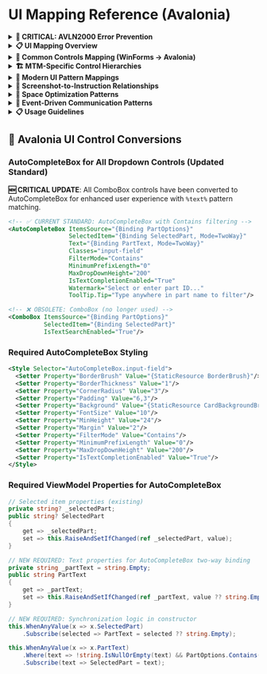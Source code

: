 # UI Mapping Reference (Avalonia)

<details>
<summary><strong>🚨 CRITICAL: AVLN2000 Error Prevention</strong></summary>

**BEFORE using any UI mapping, ALWAYS consult [avalonia-xaml-syntax.instruction.md](avalonia-xaml-syntax.instruction.md) to prevent AVLN2000 compilation errors.**

**Key Prevention Rules:**
- Never use `Name` property on Grid definitions - Use `x:Name` only
- Use Avalonia namespace: `xmlns="https://github.com/avaloniaui"` (NOT WPF)
- Use `ColumnDefinitions="Auto,*"` attribute syntax when possible
- Use Avalonia control equivalents (TextBlock instead of Label)

</details>

<details>
<summary><strong>📋 UI Mapping Overview</strong></summary>

This file lists the mappings between `.instructions.md` files and corresponding screenshots in `UI_Winform_Screenshots/`.

> For control and event naming, see [naming-conventions.instruction.md](../Core-Instructions/naming-conventions.instruction.md).
> For AVLN2000 error prevention, see [avalonia-xaml-syntax.instruction.md](avalonia-xaml-syntax.instruction.md).

</details>

<details>
<summary><strong>🔄 Common Controls Mapping (WinForms → Avalonia)</strong></summary>

| WinForms Control | Avalonia Control | AVLN2000 Prevention Notes |
|------------------|-----------------|---------------------------|
| `Form` | `Window` or `UserControl` | Use Window for main app, UserControl for components |
| `TableLayoutPanel` | `Grid` with RowDefinitions/ColumnDefinitions | **Use `ColumnDefinitions="Auto,*"` syntax - NO Name property** |
| `SplitContainer` | `Grid` with `GridSplitter` | Add GridSplitter between rows/columns |
| `TabControl` | `TabControl` with `TabItem` | Similar API, use Header property |
| `MenuStrip` | `Menu` with `MenuItem` | Simplified menu structure |
| `StatusStrip` | `DockPanel` with `TextBlock` at bottom | Custom implementation needed |
| `ProgressBar` | `ProgressBar` | Direct equivalent |
| `Label` | `TextBlock` or `Label` | **Use TextBlock for display to prevent AVLN2000** |
| `TextBox` | `TextBox` | Direct equivalent |
| `Button` | `Button` | Direct equivalent |
| `ComboBox` | `ComboBox` | Direct equivalent |
| `DataGridView` | `DataGrid` | Direct equivalent with different column setup |
| `Panel` | `Panel`, `StackPanel`, or `Grid` | Choose based on layout needs |
| `GroupBox` | `Border` with `HeaderedContentControl` | Custom styling for grouping |
| `CheckBox` | `CheckBox` | Direct equivalent |
| `RadioButton` | `RadioButton` | Direct equivalent |
| `ListBox` | `ListBox` | Direct equivalent |
| `TreeView` | `TreeView` | Direct equivalent |

</details>

<details>
<summary><strong>🏗️ MTM-Specific Control Hierarchies</strong></summary>

### Component Hierarchy Mapping
When parsing MD files with component structures like:
```
Control_QuickButtons
├── quickButtons List<Button> (10 buttons maximum)
│   ├── Button[0] - Position 1: (Operation) - [PartID x Quantity]
│   └── Button[9] - Position 10: (Operation) - [PartID x Quantity]
└── Context Menu (Right-click)
    ├── Edit Button
    └── Remove Button
```

Generate Avalonia structure (AVLN2000-safe):
```xml
<ItemsControl ItemsSource="{Binding QuickButtons}">
    <ItemsControl.ItemsPanel>
        <ItemsPanelTemplate>
            <UniformGrid Rows="10" Columns="1"/>
        </ItemsPanelTemplate>
    </ItemsControl.ItemsPanel>
    <ItemsControl.ItemTemplate>
        <DataTemplate DataType="vm:QuickButtonItemViewModel">
            <Button Classes="quick-button">
                <Button.ContextMenu>
                    <ContextMenu>
                        <MenuItem Header="Edit Button"/>
                        <MenuItem Header="Remove Button"/>
                    </ContextMenu>
                </Button.ContextMenu>
            </Button>
        </DataTemplate>
    </ItemsControl.ItemTemplate>
</ItemsControl>
```

### MTM Data Patterns
Operations in MTM are typically numbers, not actions:
- **Part ID**: String (e.g., "PART001")
- **Operation**: String number (e.g., "90", "100", "110")
- **Quantity**: Integer
- **Position**: 1-based indexing for UI display

### Context Menu Integration
For components with management features, prefer context menus over separate buttons:
```xml
<Button.ContextMenu>
    <ContextMenu>
        <MenuItem Header="Edit Button" Command="{Binding EditCommand}"/>
        <MenuItem Header="Remove Button" Command="{Binding RemoveCommand}"/>
        <Separator/>
        <MenuItem Header="Clear All" Command="{Binding ClearAllCommand}"/>
        <MenuItem Header="Refresh" Command="{Binding RefreshCommand}"/>
    </ContextMenu>
</Button.ContextMenu>
```

</details>

<details>
<summary><strong>🎨 Modern UI Pattern Mappings</strong></summary>

### Main Window Layout Pattern (AVLN2000-Safe)
Replace traditional WinForms with modern sidebar + content pattern:
```xml
<!-- CORRECT: Avalonia Grid syntax -->
<Grid ColumnDefinitions="240,*">
    <!-- Sidebar Navigation -->
    <Border Grid.Column="0" 
            Background="{DynamicResource SidebarBackgroundBrush}"
            BoxShadow="1 0 3 0 #22000000">
        <!-- Navigation content -->
    </Border>
    
    <!-- Main Content Area -->
    <Grid Grid.Column="1" 
          Background="{DynamicResource ContentBackgroundBrush}"
          RowDefinitions="Auto,*,Auto">
        
        <!-- Content Header -->
        <Border Grid.Row="0" Background="{DynamicResource CardBackgroundBrush}"/>
        
        <!-- Main Content -->
        <ScrollViewer Grid.Row="1" Padding="24">
            <ContentControl Content="{Binding CurrentView}"/>
        </ScrollViewer>
        
        <!-- Status Bar -->
        <Border Grid.Row="2" Background="{DynamicResource StatusBarBackgroundBrush}"/>
    </Grid>
</Grid>
```

### Card-Based Content Layout
Replace traditional panels with modern card design:
```xml
<!-- Feature Card Pattern -->
<Border Classes="card" Padding="24" Margin="0,0,0,16">
    <Grid RowDefinitions="Auto,16,Auto,24,*">
        <!-- Card Header with Icon -->
        <Grid Grid.Row="0" ColumnDefinitions="Auto,12,*">
            <PathIcon Grid.Column="0" 
                      Data="{StaticResource IconData}"
                      Width="24" Height="24"
                      Foreground="{DynamicResource AccentBrush}"/>
            <TextBlock Grid.Column="2" 
                       Text="Card Title"
                       FontSize="20"
                       FontWeight="SemiBold"/>
        </Grid>
        
        <!-- Card Description -->
        <TextBlock Grid.Row="2" 
                   Text="Card description text"
                   Opacity="0.8"
                   TextWrapping="Wrap"/>
        
        <!-- Card Content -->
        <Grid Grid.Row="4">
            <!-- Actual content -->
        </Grid>
    </Grid>
</Border>
```

### Navigation Sidebar Pattern
Replace traditional menus with modern navigation:
```xml
<!-- Expandable Navigation Group -->
<Expander Header="Inventory" IsExpanded="True">
    <StackPanel Spacing="2" Margin="24,4,0,4">
        <RadioButton GroupName="Navigation" 
                     Classes="nav-item"
                     Content="View Inventory"
                     Command="{Binding NavigateCommand}"
                     CommandParameter="Inventory"/>
        <RadioButton GroupName="Navigation"
                     Classes="nav-item" 
                     Content="Add Items"
                     Command="{Binding NavigateCommand}"
                     CommandParameter="AddItems"/>
    </StackPanel>
</Expander>
```

### Hero/Banner Section Pattern
Replace traditional headers with gradient banners:
```xml
<!-- Hero Banner with MTM Purple Gradient -->
<Border CornerRadius="12" 
        ClipToBounds="True"
        Height="200"
        Margin="0,0,0,24">
    <Border.Background>
        <LinearGradientBrush StartPoint="0,0" EndPoint="1,1">
            <GradientStop Color="#4574ED" Offset="0"/>
            <GradientStop Color="#4B45ED" Offset="0.3"/>
            <GradientStop Color="#8345ED" Offset="0.7"/>
            <GradientStop Color="#BA45ED" Offset="1"/>
        </LinearGradientBrush>
    </Border.Background>
    
    <Grid Margin="32">
        <StackPanel VerticalAlignment="Center" Spacing="8">
            <TextBlock Text="Welcome to MTM WIP System"
                       FontSize="28"
                       FontWeight="Bold"
                       Foreground="White"/>
            <TextBlock Text="Manage your inventory efficiently"
                       FontSize="16"
                       Foreground="White"
                       Opacity="0.9"/>
        </StackPanel>
    </Grid>
</Border>
```

</details>

<details>
<summary><strong>📸 Screenshot-to-Instruction Relationships</strong></summary>

### Settings View Control Screenshots

| Screenshot Filename                 | Instructions File                                                    |
|-------------------------------------|---------------------------------------------------------------------|
| Control_About.png                   | UI_Documentation/Controls/SettingsView/Control_About.instructions.md      |
| Control_AddItemType.png             | UI_Documentation/Controls/SettingsView/Control_ItemTypes.instructions.md  |
| Control_AddLocation.png             | UI_Documentation/Controls/SettingsView/Control_Locations.instructions.md  |
| Control_AddOperation.png            | UI_Documentation/Controls/SettingsView/Control_Operations.instructions.md |
| Control_AddPart.png                 | UI_Documentation/Controls/SettingsView/Control_PartNumbers.instructions.md|
| Control_AddUser.png                 | UI_Documentation/Controls/SettingsView/Control_Users.instructions.md      |
| Control_Database.png                | UI_Documentation/Controls/SettingsView/Control_Database.instructions.md   |
| Control_EditItemType.png            | UI_Documentation/Controls/SettingsView/Control_ItemTypes.instructions.md  |
| Control_EditLocation.png            | UI_Documentation/Controls/SettingsView/Control_Locations.instructions.md  |
| Control_EditOperation.png           | UI_Documentation/Controls/SettingsView/Control_Operations.instructions.md |
| Control_EditPart.png                | UI_Documentation/Controls/SettingsView/Control_PartNumbers.instructions.md|
| Control_EditUser.png                | UI_Documentation/Controls/SettingsView/Control_Users.instructions.md      |
| Control_RemoveLocation.png          | UI_Documentation/Controls/SettingsView/Control_Locations.instructions.md  |
| Control_RemoveOperation.png         | UI_Documentation/Controls/SettingsView/Control_Operations.instructions.md |
| Control_RemovePart.png              | UI_Documentation/Controls/SettingsView/Control_PartNumbers.instructions.md|
| Control_RemoveType.png              | UI_Documentation/Controls/SettingsView/Control_ItemTypes.instructions.md  |
| Control_RemoveUser.png              | UI_Documentation/Controls/SettingsView/Control_Users.instructions.md      |
| Control_Shortcuts.png               | UI_Documentation/Controls/SettingsView/Control_Shortcuts.instructions.md  |
| Control_Theme.png                   | UI_Documentation/Controls/SettingsView/Control_Theme.instructions.md      |

### MainView Controls Screenshots

| Screenshot Filename                                           | Instructions File                                                    |
|--------------------------------------------------------------|---------------------------------------------------------------------|
| Control_AdvancedInventory_Import.png                         | UI_Documentation/Controls/MainView/Control_AdvancedInventory.instructions.md |
| Control_AdvancedInventory_SingleItemMultipleLocations.png     | UI_Documentation/Controls/MainView/Control_AdvancedInventory.instructions.md |
| Control_AdvancedInventory_SingleItemMultipleTimes.png         | UI_Documentation/Controls/MainView/Control_AdvancedInventory.instructions.md |
| Control_AdvancedRemove.png                                   | UI_Documentation/Controls/MainView/Control_AdvancedRemove.instructions.md    |
| Control_InventoryTab.png                                     | UI_Documentation/Controls/MainView/Control_InventoryTab.instructions.md      |
| Control_RemoveTab.png                                        | UI_Documentation/Controls/MainView/Control_RemoveTab.instructions.md         |
| Control_TransferTab.png                                      | UI_Documentation/Controls/MainView/Control_TransferTab.instructions.md       |

### View Screenshots

| Screenshot Filename       | Instructions File                                                 |
|--------------------------|-------------------------------------------------------------------|
| View_ChangeButtonOrder.png| UI_Documentation/Views/ChangeButtonOrderView.instructions.md      |
| View_ChangeColumnOrder.png| UI_Documentation/Views/ChangeColumnOrderView.instructions.md      |
| View_Transactions.png     | UI_Documentation/Views/TransactionsView.instructions.md           |
| View_Settings.png         | UI_Documentation/Views/SettingsView.instructions.md               |

</details>

<details>
<summary><strong>📏 Space Optimization Patterns</strong></summary>

When removing UI elements, optimize space usage:
- Use `UniformGrid` for equal distribution
- Implement `VerticalAlignment="Stretch"` for full height usage
- Remove `ScrollViewer` when all items fit in available space
- Increase font sizes and padding when more space is available

</details>

<details>
<summary><strong>🔌 Event-Driven Communication Patterns</strong></summary>

For inter-component communication described in MD files:
```csharp
// Events for parent-child communication
public event EventHandler<QuickActionExecutedEventArgs>? QuickActionExecuted;

// Fire events instead of direct method calls
QuickActionExecuted?.Invoke(this, new QuickActionExecutedEventArgs
{
    PartId = button.PartId,
    Operation = button.Operation,
    Quantity = button.Quantity
});
```

</details>

<details>
<summary><strong>📋 Usage Guidelines</strong></summary>

**How to use:**  
1. **FIRST**: Check [avalonia-xaml-syntax.instruction.md](avalonia-xaml-syntax.instruction.md) for AVLN2000 prevention
2. When creating a UI element, refer to the mapped screenshot for layout and style
3. Use the `.instructions.md` file for control/event details
4. Apply the WinForms → Avalonia control mapping table

**Priority Rules:**
- **AVLN2000 Prevention**: Always use Avalonia AXAML syntax, never WPF XAML
- If Markdown and screenshot disagree, prioritize the screenshot for layout
- Preserve control names/events from the Markdown
- Apply modern Avalonia patterns where appropriate
- Use MTM-specific data patterns and color scheme
- Implement context menus for management features
- Follow the WinForms → Avalonia control mapping table

> For complete UI generation guidelines, see [ui-generation.instruction.md](ui-generation.instruction.md).
> For AVLN2000 error prevention, see [avalonia-xaml-syntax.instruction.md](avalonia-xaml-syntax.instruction.md).
> For control and event naming conventions, see [naming-conventions.instruction.md](../Core-Instructions/naming-conventions.instruction.md)

</details>

## 🎯 Avalonia UI Control Conversions

### AutoCompleteBox for All Dropdown Controls (Updated Standard)

**🆕 CRITICAL UPDATE**: All ComboBox controls have been converted to AutoCompleteBox for enhanced user experience with `%text%` pattern matching.

```xml
<!-- ✅ CURRENT STANDARD: AutoCompleteBox with Contains filtering -->
<AutoCompleteBox ItemsSource="{Binding PartOptions}"
                 SelectedItem="{Binding SelectedPart, Mode=TwoWay}"
                 Text="{Binding PartText, Mode=TwoWay}"
                 Classes="input-field"
                 FilterMode="Contains"
                 MinimumPrefixLength="0"
                 MaxDropDownHeight="200"
                 IsTextCompletionEnabled="True"
                 Watermark="Select or enter part ID..."
                 ToolTip.Tip="Type anywhere in part name to filter"/>

<!-- ❌ OBSOLETE: ComboBox (no longer used) -->
<ComboBox ItemsSource="{Binding PartOptions}"
          SelectedItem="{Binding SelectedPart}"
          IsTextSearchEnabled="True"/>
```

### Required AutoCompleteBox Styling

```xml
<Style Selector="AutoCompleteBox.input-field">
  <Setter Property="BorderBrush" Value="{StaticResource BorderBrush}"/>
  <Setter Property="BorderThickness" Value="1"/>
  <Setter Property="CornerRadius" Value="3"/>
  <Setter Property="Padding" Value="6,3"/>
  <Setter Property="Background" Value="{StaticResource CardBackgroundBrush}"/>
  <Setter Property="FontSize" Value="10"/>
  <Setter Property="MinHeight" Value="24"/>
  <Setter Property="Margin" Value="2"/>
  <Setter Property="FilterMode" Value="Contains"/>
  <Setter Property="MinimumPrefixLength" Value="0"/>
  <Setter Property="MaxDropDownHeight" Value="200"/>
  <Setter Property="IsTextCompletionEnabled" Value="True"/>
</Style>
```

### Required ViewModel Properties for AutoCompleteBox

```csharp
// Selected item properties (existing)
private string? _selectedPart;
public string? SelectedPart
{
    get => _selectedPart;
    set => this.RaiseAndSetIfChanged(ref _selectedPart, value);
}

// NEW REQUIRED: Text properties for AutoCompleteBox two-way binding
private string _partText = string.Empty;
public string PartText
{
    get => _partText;
    set => this.RaiseAndSetIfChanged(ref _partText, value ?? string.Empty);
}

// NEW REQUIRED: Synchronization logic in constructor
this.WhenAnyValue(x => x.SelectedPart)
    .Subscribe(selected => PartText = selected ?? string.Empty);

this.WhenAnyValue(x => x.PartText)
    .Where(text => !string.IsNullOrEmpty(text) && PartOptions.Contains(text))
    .Subscribe(text => SelectedPart = text);
